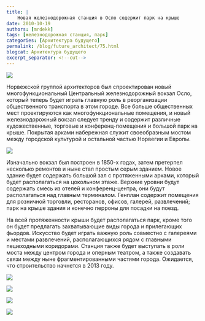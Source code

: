 ```yaml
---
title: |
    Новая железнодорожная станция в Осло содержит парк на крыше
date: 2010-10-19
authors: [mrdekk]
tags: [железнодорожная станция, парк]
categories: [Архитектура будущего]
permalink: /blog/future_architect/75.html
blogcat: Архитектура будущего
excerpt_separator: <!--cut-->
---
```



![](http://itw66.ru/uploads/images/00/00/01/2010/10/19/21feb1.jpg)


Норвежской группой архитекторов был спроектирован новый многофункциональный Центральный железнодорожный вокзал Осло, который теперь будет играть главную роль в реорганизации общественного транспорта в этом городе. Все больше общественных мест проектируются как многофункциональные помещения, и новый железнодорожный вокзал следует тренду и содержит различные художественные, торговые и конференц-помещения и большой парк на крыше. Покрытая арками набережная служит своеобразным мостом между городской культурой и остальной частью Норвегии и Европы.


<!--cut-->



![](http://itw66.ru/uploads/images/00/00/01/2010/10/19/8da4d2.jpg)


Изначально вокзал был построен в 1850-х годах, затем претерпел несколько ремонтов и ныне стал простым серым зданием. Новое здание будет содержать большой зал с протяженными арками, который будет располагаться на цокольном этаже. Верхние уровни будут содержать смесь из отелей и конференц-центра, они будут располагаться над главным терминалом. Генплан содержит помещения для розничной торговли, ресторанов, офисов, галерей, развлечений; парк на крыше здания и конечно перроны для посадки на поезд.

На всей протяженности крыши будет располагаться парк, кроме того он будет предлагать захватывающие виды города и прилегающих фьордов. Искусство будет играть важную роль совместно с галереями и местами развлечений, располагающихся рядом с главными пешеходными коридорами. Станция также будет выступать в роли моста между центром города и оперным театром, а также создавать связи между ныне фрагментированными частями города. Ожидается, что строительство начнется в 2013 году.


![](http://itw66.ru/uploads/images/00/00/01/2010/10/19/d18654.jpg)


![](http://itw66.ru/uploads/images/00/00/01/2010/10/19/6917f9.jpg)


![](http://itw66.ru/uploads/images/00/00/01/2010/10/19/576950.jpg)


![](http://itw66.ru/uploads/images/00/00/01/2010/10/19/62ecc7.jpg)

